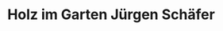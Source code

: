 ---
title: "Holz im Garten Jürgen Schäfer"
url: /haselbachtal/holz-im-garten-juergen-schaefer/
shop: Allgemein
---